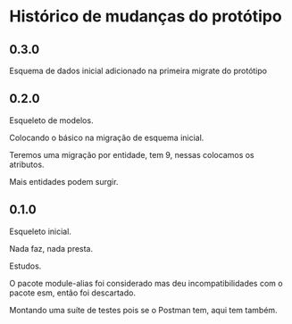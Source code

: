 # Histórico de mudanças do protótipo

## 0.3.0

Esquema de dados inicial adicionado na primeira migrate do protótipo

## 0.2.0

Esqueleto de modelos.

Colocando o básico na migração de esquema inicial.

Teremos uma migração por entidade, tem 9, nessas colocamos os atributos.

Mais entidades podem surgir.

## 0.1.0

Esqueleto inicial.

Nada faz, nada presta.

Estudos.

O pacote module-alias foi considerado mas deu incompatibilidades com o pacote
esm, então foi descartado.

Montando uma suíte de testes pois se o Postman tem, aqui tem também.
